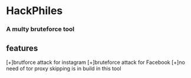 # HackPhiles
### A multy bruteforce tool
## features
[+]brutforce  attack for instagram
[+]bruteforce attack for Facebook
[+]no need of tor proxy skipping is in build in this tool
